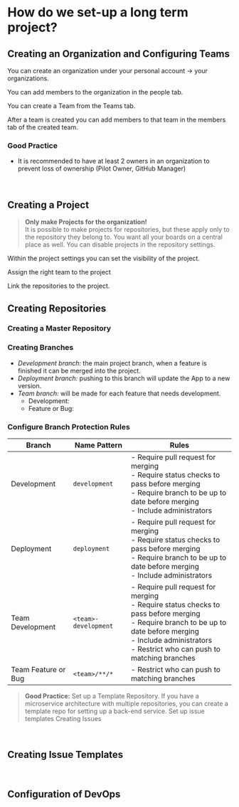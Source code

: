 # How do we set-up a long term project?

## Creating an Organization and Configuring Teams
You can create an organization under your personal account -> your organizations.

You can add members to the organization in the people tab.

You can create a Team from the Teams tab.

After a team is created you can add members to that team in the members tab of the created team.

### Good Practice
- It is recommended to have at least 2 owners in an organization to prevent loss of ownership (Pilot Owner, GitHub Manager)

</br>

## Creating a Project
> **Only make Projects for the organization!** </br>
It is possible to make projects for repositories, but these apply only to the repository they belong to. You want all your boards on a central place as well. You can disable projects in the repository settings.


Within the project settings you can set the visibility of the project.


Assign the right team to the project

Link the repositories to the project.


## Creating Repositories

### Creating a Master Repository

### Creating Branches
- *Development branch:* the main project branch, when a feature is finished it can be merged into the project.
- *Deployment branch:* pushing to this branch will update the App to a new version.
- *Team branch:* will be made for each feature that needs development.
    - Development: 
    - Feature or Bug:

### Configure Branch Protection Rules
| Branch | Name Pattern | Rules |
|---|---|---|
| Development | ```development``` | - Require pull request for merging <br> - Require status checks to pass before merging </br> - Require branch to be up to date before merging </br> - Include administrators |
| Deployment | ```deployment``` | - Require pull request for merging </br> - Require status checks to pass before merging </br> - Require branch to be up to date before merging </br> - Include administrators |
| Team Development | ```<team>-development``` | - Require pull request for merging </br> - Require status checks to pass before merging </br> - Require branch to be up to date before merging </br> - Include administrators </br> - Restrict who can push to matching branches |
| Team Feature or Bug | ```<team>/**/*``` | - Restrict who can push to matching branches |


> **Good Practice:** Set up a Template Repository. If you have a microservice architecture with multiple repositories, you can create a template repo for setting up a back-end service. 
Set up issue templates
Creating Issues

</br>

## Creating Issue Templates

</br>

## Configuration of DevOps

